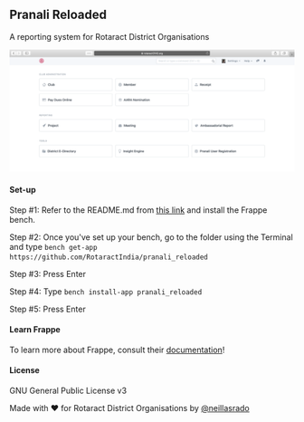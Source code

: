 ## Pranali Reloaded

A reporting system for Rotaract District Organisations

![Screenshot of the Pranali Reloaded Dashboard](.github/pranali_desk.png)

#### Set-up

Step #1: Refer to the README.md from [this link](https://github.com/frappe/bench) and install the Frappe bench.

Step #2: Once you've set up your bench, go to the folder using the Terminal and type 
```bench get-app https://github.com/RotaractIndia/pranali_reloaded```

Step #3: Press Enter

Step #4: Type
```bench install-app pranali_reloaded```

Step #5: Press Enter

#### Learn Frappe

To learn more about Frappe, consult their [documentation](https://frappe.io/docs/user/en)!

#### License

GNU General Public License v3

Made with ❤️ for Rotaract District Organisations by [@neillasrado](https://github.com/neilLasrado)
